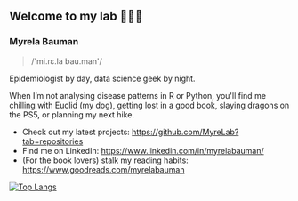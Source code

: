 
## Welcome to my lab 👩🏽‍💻 

### Myrela Bauman  


> /'mi.ɾɛ.la bau.man'/


Epidemiologist by day, data science geek by night.

When I’m not analysing disease patterns in R or Python, you'll find me chilling with Euclid (my dog), getting lost in a good book, slaying dragons on the PS5, or planning my next hike.

- Check out my latest projects: https://github.com/MyreLab?tab=repositories
- Find me on LinkedIn: https://www.linkedin.com/in/myrelabauman/
- (For the book lovers) stalk my reading habits: https://www.goodreads.com/myrelabauman



[![Top Langs](https://github-readme-stats.vercel.app/api/top-langs/?username=myrelab&show_icons=true&theme=tokyonight)](https://github.com/anuraghazra/github-readme-stats)


